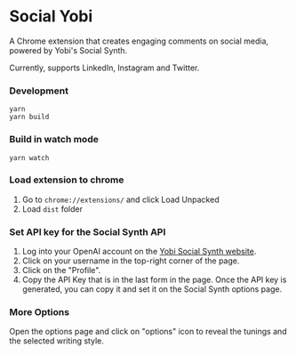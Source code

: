 # Social Yobi

A Chrome extension that creates engaging comments on social media, powered by Yobi's Social Synth. 

Currently, supports LinkedIn, Instagram and Twitter.


### Development

```
yarn
yarn build
```

### Build in watch mode

```
yarn watch
```

### Load extension to chrome

1. Go to `chrome://extensions/` and click Load Unpacked
2. Load `dist` folder

### Set API key for the Social Synth API

1. Log into your OpenAI account on the [Yobi Social Synth website](https://social.yobi.app).
2. Click on your username in the top-right corner of the page.
3. Click on the "Profile".
4. Copy the API Key that is in the last form in the page.
Once the API key is generated, you can copy it and set it on the Social Synth options page.

### More Options

Open the options page and click on "options" icon to reveal the tunings and the selected writing style.
